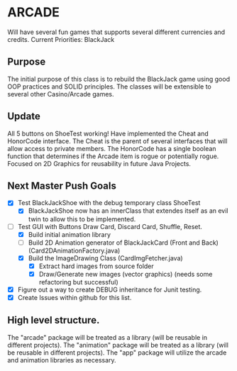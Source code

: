 # ARCADE

Will have several fun games that supports several different currencies and credits.
Current Priorities:
BlackJack

## Purpose

The initial purpose of this class is to rebuild the BlackJack game using good OOP practices and SOLID principles.
The classes will be extensible to several other Casino/Arcade games.

## Update

All 5 buttons on ShoeTest working!
Have implemented the Cheat and HonorCode interface.
  The Cheat is the parent of several interfaces that will allow access to private members.
  The HonorCode has a single boolean function that determines if the Arcade item is rogue or potentially rogue.
Focused on 2D Graphics for reusability in future Java Projects.

## Next Master Push Goals
- [x] Test BlackJackShoe with the debug temporary class ShoeTest
     - [x] BlackJackShoe now has an innerClass that extendes itself as an evil twin to allow this to be implemented.
- [ ] Test GUI with Buttons Draw Card, Discard Card, Shuffle, Reset.
  - [x] Build initial animation library
  - [ ] Build 2D Animation generator of BlackJackCard (Front and Back) (Card2DAnimationFactory.java)
  - [x] Build the ImageDrawing Class (CardImgFetcher.java)
    - [x] Extract hard images from source folder
    - [x] Draw/Generate new images (vector graphics) (needs some refactoring but successful)
- [x] Figure out a way to create DEBUG inheritance for Junit testing.
- [x] Create Issues within github for this list.

## High level structure.

The "arcade" package will be treated as a library (will be reusable in different projects).
The "animation" package will be treated as a library (will be reusable in different projects).
The "app" package will utilize the arcade and animation libraries as necessary.
